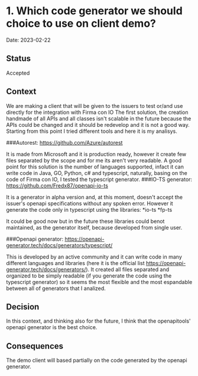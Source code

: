 # 1. Which code generator we should choice to use on client demo?

Date: 2023-02-22

## Status

Accepted

## Context
We are making a client that will be given to the issuers to test or/and use directly for the integration with Firma con IO
The first solution, the creation handmade of all APIs and all classes isn't scalable in the future because the APIs could be changed and it should be redevelop and it is not a good way.
Starting from this point I tried different tools and here it is my analisys.

###Autorest:
https://github.com/Azure/autorest

It is made from Microsoft and it is production ready, however it create few files separated by the scope and for me its aren't very readable.
A good point for this solution is the number of languages supported, infact it can write code in Java, GO, Python,  c# and typescript, naturally, basing on the code of Firma con IO, I tested the typescript generator.
###IO-TS generator:
https://github.com/Fredx87/openapi-io-ts

It is a generator in alpha version and, at this moment, doesn't accept the issuer's openapi specifications without any spoken error.
However it generate the code only in typescript using the libraries:
*io-ts
*fp-ts

It could be good now but in the future these libraries could benot maintained, as the generator itself, because developed from single user.

###Openapi generator:
https://openapi-generator.tech/docs/generators/typescript/

This is developed by an active community and it can write code in many different languages and libraries (here it is the official list https://openapi-generator.tech/docs/generators/).
It created all files separated and organized to be simply readable (if you generate the code using the typescript generator) so it seems the most flexible and the most espandable between all of generators that I analized.

## Decision

In this context, and thinking also for the future, I think that the openapitools' openapi generator is the best choice.

## Consequences

The demo client will based partially on the code generated by the openapi generator.